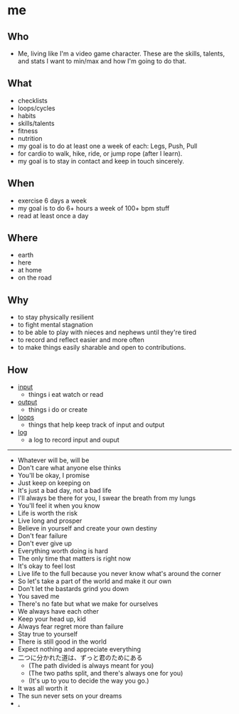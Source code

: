 # me

## Who

- Me, living like I'm a video game character. These are the skills, talents, and stats I want to min/max and how I'm going to do that.

## What

- checklists
- loops/cycles
- habits
- skills/talents
- fitness
- nutrition
- my goal is to do at least one a week of each: Legs, Push, Pull
- for cardio to walk, hike, ride, or jump rope (after I learn).
- my goal is to stay in contact and keep in touch sincerely.

## When

- exercise 6 days a week
- my goal is to do 6+ hours a week of 100+ bpm stuff
- read at least once a day

## Where

- earth
- here
- at home
- on the road

## Why

- to stay physically resilient
- to fight mental stagnation
- to be able to play with nieces and nephews until they're tired
- to record and reflect easier and more often
- to make things easily sharable and open to contributions.

## How

- [input](/input/README.md)
  - things i eat watch or read
- [output](/output/README.md)
  - things i do or create
- [loops](/loops/README.md)
  - things that help keep track of input and output
- [log](/log/README.md)
  - a log to record input and ouput

---

- Whatever will be, will be
- Don't care what anyone else thinks
- You'll be okay, I promise
- Just keep on keeping on
- It's just a bad day, not a bad life
- I'll always be there for you, I swear the breath from my lungs
- You'll feel it when you know
- Life is worth the risk
- Live long and prosper
- Believe in yourself and create your own destiny
- Don't fear failure
- Don't ever give up
- Everything worth doing is hard
- The only time that matters is right now
- It's okay to feel lost
- Live life to the full because you never know what's around the corner
- So let's take a part of the world and make it our own
- Don't let the bastards grind you down
- You saved me
- There's no fate but what we make for ourselves
- We always have each other
- Keep your head up, kid
- Always fear regret more than failure
- Stay true to yourself
- There is still good in the world
- Expect nothing and appreciate everything
- 二つに分かれた道は、ずっと君のためにある
  - (The path divided is always meant for you)
  - (The two paths split, and there's always one for you)
  - (It's up to you to decide the way you go.)
- It was all worth it
- The sun never sets on your dreams
- [.](https://youtu.be/ri9IefTuNzc?si=Zvf6ubXcsL-6CM2W)
